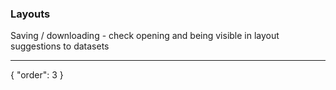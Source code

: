 ### Layouts 
Saving / downloading - check opening and being visible in layout suggestions to datasets

---
{
"order": 3
}
